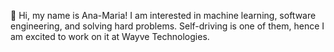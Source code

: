 👋 Hi, my name is Ana-Maria!
I am interested in machine learning, software engineering, and solving hard problems.
Self-driving is one of them, hence I am excited to work on it at Wayve Technologies.

<!---
amm272/amm272 is a ✨ special ✨ repository because its `README.md` (this file) appears on your GitHub profile.
You can click the Preview link to take a look at your changes.
--->
